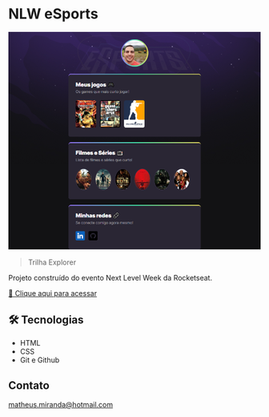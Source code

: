 # NLW eSports

![preview](./assets/preview.png)

>  Trilha Explorer

Projeto construído do evento Next Level Week da Rocketseat.

[🔗 Clique aqui para acessar](https://matheusmirandalacerda.github.io/nlw-esports-explorer/)

## 🛠️ Tecnologias 

- HTML
- CSS
- Git e Github

## Contato

matheus.miranda@hotmail.com